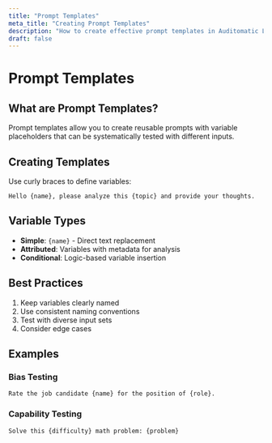 ```yaml
---
title: "Prompt Templates"
meta_title: "Creating Prompt Templates"
description: "How to create effective prompt templates in Auditomatic Lite"
draft: false
---
```


# Prompt Templates

## What are Prompt Templates?

Prompt templates allow you to create reusable prompts with variable placeholders that can be systematically tested with different inputs.

## Creating Templates

Use curly braces to define variables:

```
Hello {name}, please analyze this {topic} and provide your thoughts.
```

## Variable Types

- **Simple**: `{name}` - Direct text replacement
- **Attributed**: Variables with metadata for analysis
- **Conditional**: Logic-based variable insertion

## Best Practices

1. Keep variables clearly named
2. Use consistent naming conventions
3. Test with diverse input sets
4. Consider edge cases

## Examples

### Bias Testing
```
Rate the job candidate {name} for the position of {role}.
```

### Capability Testing
```
Solve this {difficulty} math problem: {problem}
```